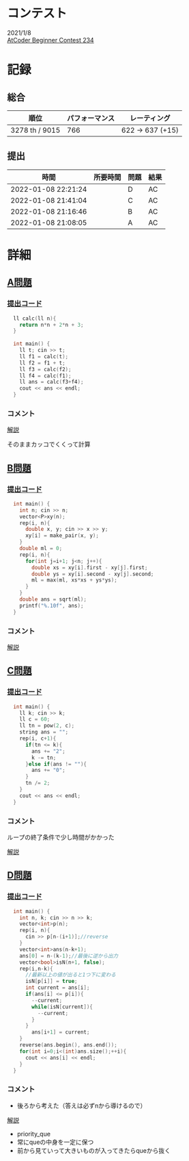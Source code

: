 # コンテスト
2021/1/8<br>
[AtCoder Beginner Contest 234](https://atcoder.jp/contests/abc234)

# 記録
## 総合
|  順位  |  パフォーマンス  | レーティング |
| ---- | ---- | ---- |
|  3278 th / 9015  | 766 | 622 → 637 (+15) |

## 提出
|  時間  |  所要時間  |  問題  | 結果 |
| ---- | ---- | ---- | ---- |
| 2022-01-08 22:21:24 |    | D | AC |
| 2022-01-08 21:41:04 |    | C | AC |
| 2022-01-08 21:16:46 |    | B | AC |
| 2022-01-08 21:08:05 |    | A | AC |


# 詳細
## [A問題](https://atcoder.jp/contests/abc234/tasks/abc234_a)
### [提出コード](https://atcoder.jp/contests/abc234/submissions/28387010)
```c++
  ll calc(ll n){
    return n*n + 2*n + 3;
  }
 
  int main() {
    ll t; cin >> t;
    ll f1 = calc(t);
    ll f2 = f1 + t;
    ll f3 = calc(f2);
    ll f4 = calc(f1);
    ll ans = calc(f3+f4);
    cout << ans << endl;
  }
```

### コメント
[解説](https://atcoder.jp/contests/abc234/editorial/3219)

そのままカッコでくくって計算


## [B問題](https://atcoder.jp/contests/abc234/tasks/abc234_b)
### [提出コード](https://atcoder.jp/contests/abc234/submissions/28392937)
```c++
  int main() {
    int n; cin >> n;
    vector<P>xy(n);
    rep(i, n){
      double x, y; cin >> x >> y;
      xy[i] = make_pair(x, y);
    }
    double ml = 0;
    rep(i, n){
      for(int j=i+1; j<n; j++){
        double xs = xy[i].first - xy[j].first;
        double ys = xy[i].second - xy[j].second;
        ml = max(ml, xs*xs + ys*ys);
      }
    }
    double ans = sqrt(ml);
    printf("%.10f", ans);
  }
```

### コメント
[解説](https://atcoder.jp/contests/abc234/editorial/3220)


## [C問題](https://atcoder.jp/contests/abc234/tasks/abc234_c)
### [提出コード](https://atcoder.jp/contests/abc234/submissions/28402217)
```c++
  int main() {
    ll k; cin >> k;
    ll c = 60;
    ll tn = pow(2, c);
    string ans = "";
    rep(i, c+1){
      if(tn <= k){
        ans += "2";
        k -= tn;
      }else if(ans != ""){
        ans += "0";
      }
      tn /= 2;
    }
    cout << ans << endl;
  }
```

### コメント

ループの終了条件で少し時間がかかった

[解説](https://atcoder.jp/contests/abc234/editorial/3224)


## [D問題](https://atcoder.jp/contests/abc234/tasks/abc234_d)
### [提出コード](https://atcoder.jp/contests/abc234/submissions/28411735)

```c++
  int main() {
    int n, k; cin >> n >> k;
    vector<int>p(n);
    rep(i, n){
      cin >> p[n-(i+1)];//reverse
    }
    vector<int>ans(n-k+1);
    ans[0] = n-(k-1);//最後に逆から出力
    vector<bool>isN(n+1, false);
    rep(i,n-k){
      //最新以上の値が出ると1つ下に変わる
      isN[p[i]] = true;
      int current = ans[i];
      if(ans[i] <= p[i]){
        --current;
        while(isN[current]){
          --current;
        }
      }
        ans[i+1] = current;
    }
    reverse(ans.begin(), ans.end());
    for(int i=0;i<(int)ans.size();++i){
      cout << ans[i] << endl;
    }
  }
```

### コメント

* 後ろから考えた（答えは必ずnから導けるので）

[解説](https://atcoder.jp/contests/abc234/editorial/3222)

* priority_que
* 常にqueの中身を一定に保つ
* 前から見ていって大きいものが入ってきたらqueから抜く
